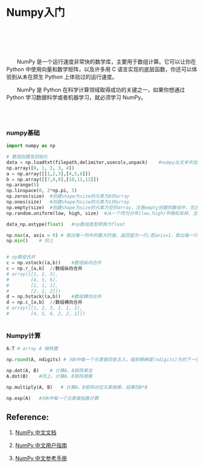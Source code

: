 # Numpy入门

<br>
<br>
<br>
<br>

&emsp;&emsp;NumPy 是一个运行速度非常快的数学库，主要用于数组计算。它可以让你在 Python 中使用向量和数学矩阵，以及许多用 C 语言实现的底层函数，你还可以体验到从未在原生 Python 上体验过的运行速度。

&emsp;&emsp;NumPy 是 Python 在科学计算领域取得成功的关键之一，如果你想通过 Python 学习数据科学或者机器学习，就必须学习 NumPy。

<br>
<br>

### numpy基础

```python
import numpy as np

# 数组创建及初始化
data = np.loadtxt(filepath,delimiter,usecols,unpack)    #numpy从文本中加载数据
np.array([0, 1, 2, 3, 4])
a = np.array([[1,2,3],[4,5,6]])
b = np.array([[7,8,9],[10,11,12]])
np.arange(5)
np.linspace(0, 2*np.pi, 5)
np.zeros(size)  #创建shape为size的元素为0的array
np.ones(size)   #创建shape为size的元素为1的array
np.empty(size)  #创建shape为size的元素为空的array，注意empty创建的数组中，包含的均是无意义的数值。
np.random.uniform(low, high, size)  #从一个均匀分布[low,high)中随机采样，注意定义域是左闭右开，即包含low，不包含high; low: 采样下界，float类型，默认值为0；high: 采样上界，float类型，默认值为1；size: 输出样本数目，为int或元组(tuple)类型，例如，size=(m,n,k), 则输出m*n*k个样本，缺省时输出1个值。

data_np.astype(float)   #np数组类型转换为float

np.max(a, axis = 0) # 取出每一列中的最大的值，返回值为一行;若axis=1，取出每一行中最大的值，返回值为一列；若省略axis参数取出array中的最大值；
np.min()    # 同上


# np数组合并
c = np.vstack((a,b))    #数组纵向合并
c = np.r_[a,b]  //数组纵向合并
# array([[1, 2, 3],
#        [4, 5, 6],
#        [1, 1, 1],
#        [2, 2, 2]])
d = np.hstack((a,b))    #数组横向合并
d = np.c_[a,b]  //数组横向合并
# array([[1, 2, 3, 1, 1, 1],
#        [4, 5, 6, 2, 2, 2]])



```

### Numpy计算

```python
A.T # array A 做转置

np.round(A, ndigits) # 对A中每一个元素做四舍五入，碰到精确度(ndigits)为的下一位为5，若精确度位上为基数则进一位，否则舍去；

np.dot(A, B)    # 计算A、B矩阵乘法
A.dot(B)    #同上，计算A、B矩阵相乘

np.multiply(A, B)   # 计算A、B矩阵对应元素相乘，结果同A*B

np.exp(A)   #对A中每一个元素做指数计算

```

## Reference:


1. [NumPy 中文文档](https://numpy.org.cn/index.html)

1. [NumPy 中文用户指南](https://numpy.org.cn/user_guide/index.html)

2. [NumPy 中文参考手册](https://numpy.org.cn/reference/index.html)
